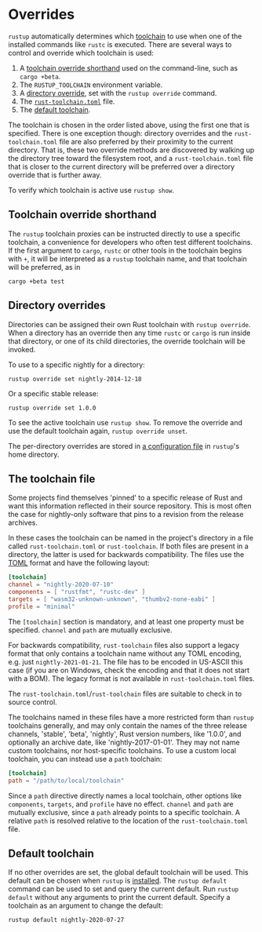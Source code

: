 # Overrides

`rustup` automatically determines which [toolchain] to use when one of the
installed commands like `rustc` is executed. There are several ways to control
and override which toolchain is used:

1. A [toolchain override shorthand] used on the command-line, such as `cargo
   +beta`.
2. The `RUSTUP_TOOLCHAIN` environment variable.
3. A [directory override], set with the `rustup override` command.
4. The [`rust-toolchain.toml`] file.
5. The [default toolchain].

The toolchain is chosen in the order listed above, using the first one that is
specified. There is one exception though: directory overrides and the
`rust-toolchain.toml` file are also preferred by their proximity to the current
directory. That is, these two override methods are discovered by walking up
the directory tree toward the filesystem root, and a `rust-toolchain.toml` file
that is closer to the current directory will be preferred over a directory
override that is further away.

To verify which toolchain is active use `rustup show`.

[toolchain]: concepts/toolchains.md
[toolchain override shorthand]: #toolchain-override-shorthand
[directory override]: #directory-overrides
[`rust-toolchain.toml`]: #the-toolchain-file
[default toolchain]: #default-toolchain

## Toolchain override shorthand

The `rustup` toolchain proxies can be instructed directly to use a specific
toolchain, a convenience for developers who often test different toolchains.
If the first argument to `cargo`, `rustc` or other tools in the toolchain
begins with `+`, it will be interpreted as a `rustup` toolchain name, and that
toolchain will be preferred, as in

```console
cargo +beta test
```

## Directory overrides

Directories can be assigned their own Rust toolchain with `rustup override`.
When a directory has an override then any time `rustc` or `cargo` is run
inside that directory, or one of its child directories, the override toolchain
will be invoked.

To use to a specific nightly for a directory:

```console
rustup override set nightly-2014-12-18
```

Or a specific stable release:

```console
rustup override set 1.0.0
```

To see the active toolchain use `rustup show`. To remove the override and use
the default toolchain again, `rustup override unset`.

The per-directory overrides are stored in [a configuration file] in `rustup`'s
home directory.

[a configuration file]: configuration.md

## The toolchain file

Some projects find themselves 'pinned' to a specific release of Rust and want
this information reflected in their source repository. This is most often the
case for nightly-only software that pins to a revision from the release
archives.

In these cases the toolchain can be named in the project's directory in a file
called `rust-toolchain.toml` or `rust-toolchain`. If both files are present in
a directory, the latter is used for backwards compatibility. The files use the
[TOML] format and have the following layout:

[TOML]: https://toml.io/

``` toml
[toolchain]
channel = "nightly-2020-07-10"
components = [ "rustfmt", "rustc-dev" ]
targets = [ "wasm32-unknown-unknown", "thumbv2-none-eabi" ]
profile = "minimal"
```

The `[toolchain]` section is mandatory, and at least one property must be
specified. `channel` and `path` are mutually exclusive.

For backwards compatibility, `rust-toolchain` files also support a legacy
format that only contains a toolchain name without any TOML encoding, e.g.
just `nightly-2021-01-21`. The file has to be encoded in US-ASCII this case
(if you are on Windows, check the encoding and that it does not start with a
BOM). The legacy format is not available in `rust-toolchain.toml` files.

The `rust-toolchain.toml`/`rust-toolchain` files are suitable to check in to
source control.

The toolchains named in these files have a more restricted form than `rustup`
toolchains generally, and may only contain the names of the three release
channels, 'stable', 'beta', 'nightly', Rust version numbers, like '1.0.0', and
optionally an archive date, like 'nightly-2017-01-01'. They may not name
custom toolchains, nor host-specific toolchains. To use a custom local
toolchain, you can instead use a `path` toolchain:

``` toml
[toolchain]
path = "/path/to/local/toolchain"
```

Since a `path` directive directly names a local toolchain, other options
like `components`, `targets`, and `profile` have no effect. `channel`
and `path` are mutually exclusive, since a `path` already points to a
specific toolchain. A relative `path` is resolved relative to the
location of the `rust-toolchain.toml` file.

## Default toolchain

If no other overrides are set, the global default toolchain will be used. This
default can be chosen when `rustup` is [installed]. The `rustup default`
command can be used to set and query the current default. Run `rustup default`
without any arguments to print the current default. Specify a toolchain as an
argument to change the default:

```console
rustup default nightly-2020-07-27
```

[installed]: installation/index.md
